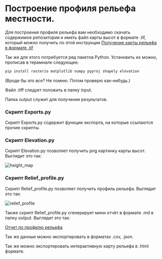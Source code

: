 # Построение профиля рельефа местности.
Для построения профиля рельефа вам необходимо скачать содержимое репозитория и иметь файл карты высот в формате .tif, который можно получить по этой инструкции [Получение карты рельефа в формате .tif](/instruction-1.md)

Так же для этого потребуется ряд пакетов Python. Установить их можно, прописав в терминале следующее:
```bash
pip install rasterio matplotlib numpy pyproj shapely elevation
```
(Вроде бы это все? Не помню. Потом проверю как-нибудь.)

Файл .tiff следует положить в папку input.

Папка output служит для получения результатов.

### Скрипт Exports.py
Скрипт Exports.py содержит функции экспорта, на которые ссылаются прочие скрипты.

### Скрипт Elevation.py
Скрипт Elevation.py позволяет получить png картинку карты высот. Выглядит это так:

![height_map](https://github.com/user-attachments/assets/a07755f0-319c-497f-be4e-a01d8343697f)

### Скрипт Relief_profile.py
Скрипт Relief_profile.py позволяет получить профиль рельефа. Выглядит это так:

![relief_profile](https://github.com/user-attachments/assets/a48d778b-ba23-4cc3-93a1-e60970ade311)

Также скрипт Relief_profile.py сгенерирует мини отчёт в формате .md в папку output. Выглядит это так:

[Отчет по профилю рельефа](output/relief_report.md)

Так же данные можно экспортировать в форматах .csv, .json.

Так же можно экспортировать интерактивную карту рельефа в .html формате.


